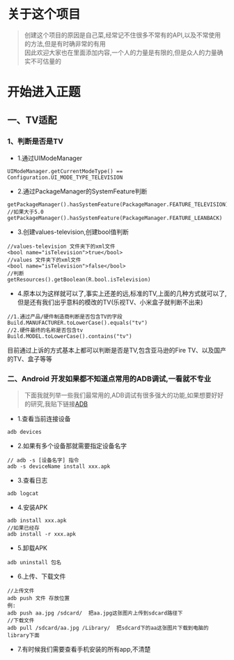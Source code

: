 # 关于这个项目
> 创建这个项目的原因是自己菜,经常记不住很多不常有的API,以及不常使用的方法,但是有时确非常的有用  
> 因此欢迎大家也在里面添加内容,一个人的力量是有限的,但是众人的力量确实不可估量的
# 开始进入正题
## 一、TV适配 
### 1、判断是否是TV
- 1.通过UIModeManager
```
UIModeManager.getCurrentModeType() == Configuration.UI_MODE_TYPE_TELEVISION
```
- 2.通过PackageManager的SystemFeature判断
```
getPackageManager().hasSystemFeature(PackageManager.FEATURE_TELEVISION)
//如果大于5.0 
getPackageManager().hasSystemFeature(PackageManager.FEATURE_LEANBACK)
```
- 3.创建values-television,创建bool值判断
```
//values-television 文件夹下的xml文件
<bool name="isTelevision">true</bool>
//values 文件夹下的xml文件
<bool name="isTelevision">false</bool>
//判断
getResources().getBoolean(R.bool.isTelevision)
```
- 4.原本以为这样就可以了,事实上还差的远,标准的TV,上面的几种方式就可以了,但是还有我们出乎意料的模改的TV(乐视TV、小米盒子就判断不出来)
```
//1.通过产品/硬件制造商判断是否包含TV的字段
Build.MANUFACTURER.toLowerCase().equals("tv")
//2.硬件最终的名称是否包含tv
Build.MODEL.toLowerCase().contains("tv")
```
目前通过上诉的方式基本上都可以判断是否是TV,包含亚马逊的Fire TV、以及国产的TV、盒子等等
### 二、Android 开发如果都不知道点常用的ADB调试,一看就不专业
> 下面我就列举一些我们最常用的,ADB调试有很多强大的功能,如果想要好好的研究,我贴下链接[ADB](https://developer.android.com/studio/command-line/adb?hl=zh-cn)
- 1.查看当前连接设备
```
adb devices
```
- 2.如果有多个设备那就需要指定设备名字
 ```
 // adb -s [设备名字] 指令
 adb -s deviceName install xxx.apk
 ```
 - 3.查看日志
 ```
 adb logcat
 ```
 - 4.安装APK
 ```
 adb install xxx.apk
 //如果已经存
 adb install -r xxx.apk
 ```
 - 5.卸载APK
 ```
 adb uninstall 包名
 ```
 - 6.上传、下载文件
 ```
 //上传文件
 adb push 文件 存放位置
 例:
 adb push aa.jpg /sdcard/  把aa.jpg这张图片上传到sdcard路径下
 //下载文件
 adb pull /sdcard/aa.jpg /Library/  把sdcard下的aa这张图片下载到电脑的library下面
 ```
 - 7.有时候我们需要查看手机安装的所有app,不清楚
